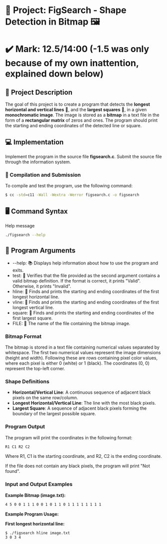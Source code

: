 # 📐 Project: FigSearch - Shape Detection in Bitmap 🖼️

# ✔️ Mark: 12.5/14:00 (-1.5 was only because of my own inattention, explained down below)

## 🚀 Project Description

The goal of this project is to create a program that detects the **longest horizontal and vertical lines** 🔴, and the **largest squares** 🔳, in a given **monochromatic image**. The image is stored as a **bitmap** in a text file in the form of a **rectangular matrix** of zeros and ones. The program should print the starting and ending coordinates of the detected line or square.

## 💻 Implementation

Implement the program in the source file **figsearch.c**. Submit the source file through the information system.

### 🔧 Compilation and Submission

To compile and test the program, use the following command:

```bash
$ cc -std=c11 -Wall -Wextra -Werror figsearch.c -o figsearch
```

## 🖥️ Command Syntax
Help message
```bash
./figsearch --help
```

## 🧰 Program Arguments
- --help: 📚 Displays help information about how to use the program and exits.
- test: 🧐 Verifies that the file provided as the second argument contains a valid bitmap definition. If the format is correct, it prints "Valid". Otherwise, it prints "Invalid".
- hline: 🔴 Finds and prints the starting and ending coordinates of the first longest horizontal line.
- vline: 🔵 Finds and prints the starting and ending coordinates of the first longest vertical line.
- square: 🔳 Finds and prints the starting and ending coordinates of the first largest square.
- FILE: 📂 The name of the file containing the bitmap image.


### Bitmap Format

The bitmap is stored in a text file containing numerical values separated by whitespace. The first two numerical values represent the image dimensions (height and width). Following these are rows containing pixel color values, where each pixel is either 0 (white) or 1 (black). The coordinates (0, 0) represent the top-left corner.

### Shape Definitions

- **Horizontal/Vertical Line**: A continuous sequence of adjacent black pixels on the same row/column.
- **Longest Horizontal/Vertical Line**: The line with the most black pixels.
- **Largest Square**: A sequence of adjacent black pixels forming the boundary of the largest possible square.

### Program Output

The program will print the coordinates in the following format:
```bash
R1 C1 R2 C2
```

Where R1, C1 is the starting coordinate, and R2, C2 is the ending coordinate.

If the file does not contain any black pixels, the program will print "Not found".

### Input and Output Examples

**Example Bitmap (image.txt):**
```bash
4 5 0 0 1 1 1 0 0 1 0 1 1 0 1 1 1 1 1 1 1 1
```


**Example Program Usage:**

**First longest horizontal line:**

```bash
$ ./figsearch hline image.txt
3 0 3 4
```




